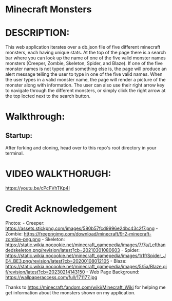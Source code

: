 # Minecraft Monsters
# DESCRIPTION:
This web application iterates over a db.json file of five different minecraft monsters, each having unique stats. At the top of the page there is a search bar where you can look up the name of one of the five valid monster names monsters (Creeper, Zombie, Skeleton, Spider, and Blaze). If one of the five monster names is not typed and something else is, the page will produce an alert message telling the user to type in one of the five valid names. When the user types in a valid monster name, the page will render a picture of the monster along with information. The user can also use their right arrow key to navigate through the different monsters, or simply click the right arrow at the top locted next to the search button. 

# Walkthrough:
## Startup:
After forking and cloning, head over to this repo's root directory in your terminal. 



# VIDEO WALKTHORUGH:
https://youtu.be/cPcFVhTKp4I


# Credit Acknowledgement
Photos:
    - Creeper: https://assets.stickpng.com/images/580b57fcd9996e24bc43c2f7.png
    - Zombie: https://freepngimg.com/download/minecraft/9-2-minecraft-zombie-png.png
    - Skeleton: https://static.wikia.nocookie.net/minecraft_gamepedia/images/7/7a/Lefthandedskeleton.png/revision/latest?cb=20210301080603
    - Spider: https://static.wikia.nocookie.net/minecraft_gamepedia/images/1/1f/Spider_JE4_BE3.png/revision/latest?cb=20200108012105
    - Blaze: https://static.wikia.nocookie.net/minecraft_gamepedia/images/5/5a/Blaze.gif/revision/latest?cb=20230214143150
    - Web Page Background: https://wallpaperaccess.com/full/171177.jpg
    
Thanks to https://minecraft.fandom.com/wiki/Minecraft_Wiki for helping me get information about the monsters shown on my application.
    
    
